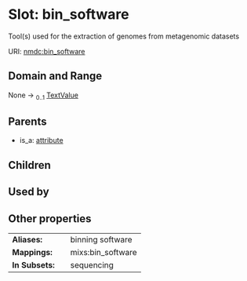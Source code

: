 
# Slot: bin_software


Tool(s) used for the extraction of genomes from metagenomic datasets

URI: [nmdc:bin_software](https://microbiomedata/meta/bin_software)


## Domain and Range

None &#8594;  <sub>0..1</sub> [TextValue](TextValue.md)

## Parents

 *  is_a: [attribute](attribute.md)

## Children


## Used by


## Other properties

|  |  |  |
| --- | --- | --- |
| **Aliases:** | | binning software |
| **Mappings:** | | mixs:bin_software |
| **In Subsets:** | | sequencing |

